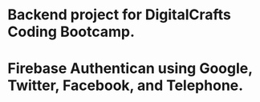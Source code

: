 # Backend project for DigitalCrafts Coding Bootcamp.

# Firebase Authentican using Google, Twitter, Facebook, and Telephone.
